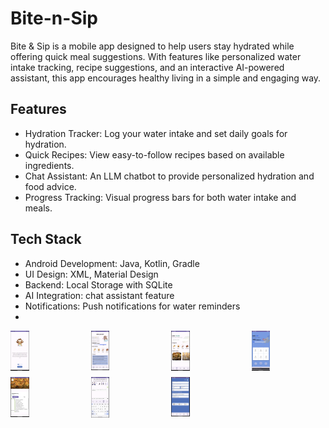 # Bite-n-Sip
Bite & Sip is a mobile app designed to help users stay hydrated while offering quick meal suggestions. With features like personalized water intake tracking, recipe suggestions, and an interactive AI-powered assistant, this app encourages healthy living in a simple and engaging way.

## Features
- Hydration Tracker: Log your water intake and set daily goals for hydration.
- Quick Recipes: View easy-to-follow recipes based on available ingredients.
- Chat Assistant: An LLM chatbot to provide personalized hydration and food advice.
- Progress Tracking: Visual progress bars for both water intake and meals.

## Tech Stack
- Android Development: Java, Kotlin, Gradle
- UI Design: XML, Material Design
- Backend: Local Storage with SQLite
- AI Integration: chat assistant feature
- Notifications: Push notifications for water reminders
- 
<div style="display: grid; grid-template-columns: repeat(4, 1fr); gap: 10px;">
  <img src="https://github.com/umangptl/Bite-n-Sip/blob/main/screenshots/start.png" width="25%" alt="Main-Page">
  <img src="https://github.com/umangptl/Bite-n-Sip/blob/main/screenshots/home.png" width="25%" alt="Main-Page">
  <img src="https://github.com/umangptl/Bite-n-Sip/blob/main/screenshots/food.png" width="25%" alt="Main-Page">
  <img src="https://github.com/umangptl/Bite-n-Sip/blob/main/screenshots/water.png" width="25%" alt="Main-Page">
  <img src="https://github.com/umangptl/Bite-n-Sip/blob/main/screenshots/recipe.png" width="25%" alt="Main-Page">
  <img src="https://github.com/umangptl/Bite-n-Sip/blob/main/screenshots/chatbot.png" width="25%" alt="Main-Page">
  <img src="https://github.com/umangptl/Bite-n-Sip/blob/main/screenshots/profile:setting.png" width="25%" alt="Main-Page">
</div>
